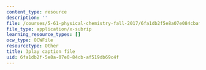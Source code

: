 ```yaml
---
content_type: resource
description: ''
file: /courses/5-61-physical-chemistry-fall-2017/6fa1db2f5e8a07e084cbaf519db69c4f_iSqhxWjkq8.srt
file_type: application/x-subrip
learning_resource_types: []
ocw_type: OCWFile
resourcetype: Other
title: 3play caption file
uid: 6fa1db2f-5e8a-07e0-84cb-af519db69c4f
---
```

